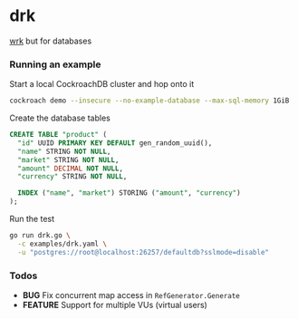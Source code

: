 # drk
[wrk](https://github.com/wg/wrk) but for databases

### Running an example

Start a local CockroachDB cluster and hop onto it

``` sh
cockroach demo --insecure --no-example-database --max-sql-memory 1GiB
```

Create the database tables

``` sql
CREATE TABLE "product" (
  "id" UUID PRIMARY KEY DEFAULT gen_random_uuid(),
  "name" STRING NOT NULL,
  "market" STRING NOT NULL,
  "amount" DECIMAL NOT NULL,
  "currency" STRING NOT NULL,

  INDEX ("name", "market") STORING ("amount", "currency")
);
```

Run the test

``` sh
go run drk.go \
  -c examples/drk.yaml \
  -u "postgres://root@localhost:26257/defaultdb?sslmode=disable"
```

### Todos

* **BUG** Fix concurrent map access in `RefGenerator.Generate`
* **FEATURE** Support for multiple VUs (virtual users)